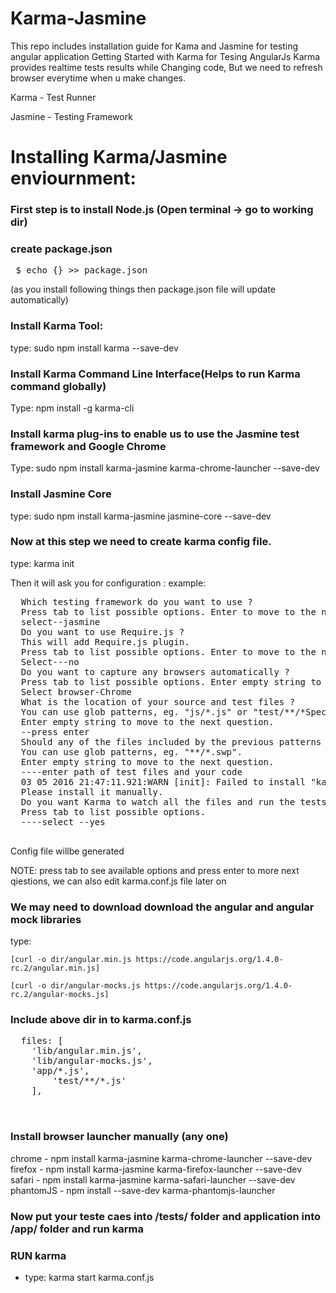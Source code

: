 # Karma-Jasmine
This repo includes installation guide for Kama and Jasmine for testing angular application
Getting Started with Karma for Tesing AngularJs
Karma provides realtime tests results while Changing code, But we need to refresh browser everytime when u make changes.

Karma - Test Runner

Jasmine - Testing Framework

# Installing Karma/Jasmine enviournment:

###  First step is to install Node.js (Open terminal -> go to working dir)

### create package.json
  <pre> $ echo {} >> package.json </pre>

(as you install following things then package.json file will update automatically)

### Install Karma Tool:
  type: sudo npm install karma --save-dev

### Install Karma Command Line Interface(Helps to run Karma command globally)
  Type: npm install -g karma-cli
  
### Install karma plug-ins to enable us to use the Jasmine test framework and Google Chrome
  Type: sudo npm install karma-jasmine karma-chrome-launcher --save-dev
  
### Install Jasmine Core
  type: sudo npm install karma-jasmine jasmine-core --save-dev
  
### Now at this step we need to create karma config file.
  type: karma init
  
  Then it will ask you for configuration :
  example: 
  <pre>
  Which testing framework do you want to use ?
  Press tab to list possible options. Enter to move to the next question.
  select--jasmine
  Do you want to use Require.js ?
  This will add Require.js plugin.
  Press tab to list possible options. Enter to move to the next question.
  Select---no
  Do you want to capture any browsers automatically ?
  Press tab to list possible options. Enter empty string to move to the next question.
  Select browser-Chrome
  What is the location of your source and test files ?
  You can use glob patterns, eg. "js/*.js" or "test/**/*Spec.js".
  Enter empty string to move to the next question.
  --press enter
  Should any of the files included by the previous patterns be excluded ?
  You can use glob patterns, eg. "**/*.swp".
  Enter empty string to move to the next question.
  ----enter path of test files and your code
  03 05 2016 21:47:11.921:WARN [init]: Failed to install "karma-chrome-launcher". No permissions to write in /usr/local/lib!
  Please install it manually.
  Do you want Karma to watch all the files and run the tests on change ?
  Press tab to list possible options.
  ----select --yes
  </pre>

 Config file willbe generated 

NOTE: press tab to see available options and press enter to more next qiestions, we can also edit karma.conf.js file later on


### We may need to download  download the angular and angular mock libraries
  type: 

	[curl -o dir/angular.min.js https://code.angularjs.org/1.4.0-rc.2/angular.min.js]

	[curl -o dir/angular-mocks.js https://code.angularjs.org/1.4.0-rc.2/angular-mocks.js]
	
### Include above dir in to karma.conf.js
  <pre>
  files: [
	'lib/angular.min.js',
  	'lib/angular-mocks.js',
	'app/*.js',
      	'test/**/*.js'
    ],

  </pre>
### Install browser launcher manually (any one)

  chrome  - npm install karma-jasmine karma-chrome-launcher --save-dev
  firefox - npm install karma-jasmine karma-firefox-launcher --save-dev
  safari  - npm install karma-jasmine karma-safari-launcher --save-dev
  phantomJS - npm install --save-dev karma-phantomjs-launcher
  
### Now put your teste caes into /tests/ folder and application into /app/ folder  and run karma

### RUN karma

- type: karma start karma.conf.js
  
  
  
